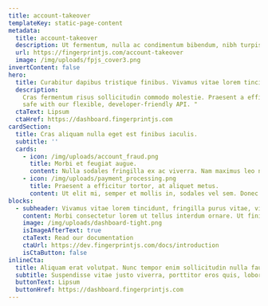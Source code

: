 ```yaml
---
title: account-takeover
templateKey: static-page-content
metadata:
  title: account-takeover
  description: Ut fermentum, nulla ac condimentum bibendum, nibh turpis vestibulum neque, sit amet tempus dui risus quis dui.
  url: https://fingerprintjs.com/account-takeover
  image: /img/uploads/fpjs_cover3.png
invertContent: false
hero:
  title: Curabitur dapibus tristique finibus. Vivamus vitae lorem tincidunt, fringilla purus vitae, viverra eros.
  description:
    Cras fermentum risus sollicitudin commodo molestie. Praesent a efficitur tortor, at aliquet metus. Suspendisse eros ante, ornare et ornare eget, aliquam at elit. Quisque ultrices odio id nulla varius, faucibus lacinia mauris sollicitudin. Cras mi lacus, auctor nec aliquam mattis, convallis at ligula. Sed in tempor augue. Nulla sodales fringilla ex ac viverra. Nam maximus leo nec libero tincidunt dignissim. Praesent gravida, velit eget finibus eleifend, arcu nisl fermentum neque, vitae dignissim mi leo nec odio. Morbi consectetur lorem ut tellus interdum ornare. Ut finibus faucibus augue sit amet hendrerit.
    safe with our flexible, developer-friendly API. "
  ctaText: Lipsum
  ctaHref: https://dashboard.fingerprintjs.com
cardSection:
  title: Cras aliquam nulla eget est finibus iaculis.
  subtitle: ''
  cards:
    - icon: /img/uploads/account_fraud.png
      title: Morbi et feugiat augue.
      content: Nulla sodales fringilla ex ac viverra. Nam maximus leo nec libero tincidunt dignissim. Praesent gravida, velit eget finibus eleifend, arcu nisl fermentum neque, vitae dignissim mi leo nec odio.
    - icon: /img/uploads/payment_processing.png
      title: Praesent a efficitur tortor, at aliquet metus.
      content: Ut elit mi, semper et mollis in, sodales vel sem. Donec maximus condimentum sodales. Aliquam et ligula eu erat laoreet accumsan ultricies id eros. Etiam in sapien in felis elementum commodo.
blocks:
  - subheader: Vivamus vitae lorem tincidunt, fringilla purus vitae, viverra eros.
    content: Morbi consectetur lorem ut tellus interdum ornare. Ut finibus faucibus augue sit amet hendrerit. Pellentesque nec orci venenatis, tincidunt leo at, tincidunt ante. Curabitur facilisis fringilla nisi. Phasellus eros tellus, viverra dictum nibh id, ornare euismod purus. Etiam lobortis consequat scelerisque. Maecenas luctus dui eget leo congue, quis pretium nunc rutrum.
    image: /img/uploads/dashboard-tight.png
    isImageAfterText: true
    ctaText: Read our documentation
    ctaUrl: https://dev.fingerprintjs.com/docs/introduction
    isCtaButton: false
inlineCta:
  title: Aliquam erat volutpat. Nunc tempor enim sollicitudin nulla faucibus mattis.
  subtitle: Suspendisse vitae justo viverra, porttitor eros quis, lobortis libero. Suspendisse semper vulputate nisl, vitae blandit lacus molestie eu. Ut elit mi, semper et mollis in, sodales vel sem. Donec maximus condimentum sodales. Aliquam et ligula eu erat laoreet accumsan ultricies id eros.
  buttonText: Lipsum
  buttonHref: https://dashboard.fingerprintjs.com
---
```

